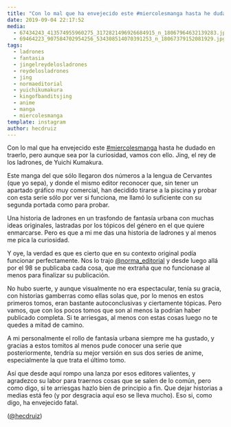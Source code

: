 ```yaml
---
title: "Con lo mal que ha envejecido este #miercolesmanga hasta he dudado en traerlo, pero aunque sea por la curiosidad, vamos con ello. Jing, el rey de los ladrones, de Yuichi Kumakura"
date: 2019-09-04 22:17:52
media: 
  - 67434243_413574955960275_3172821496926684915_n_18067964632139283.jpg
  - 69464223_907584702954256_534308514070391253_n_18067379152081929.jpg
tags: 
  - ladrones
  - fantasia
  - jingelreydelosladrones
  - reydelosladrones
  - jing
  - normaeditorial
  - yuichikumakura
  - kingofbanditsjing
  - anime
  - manga
  - miercolesmanga
template: instagram
author: hecdruiz
---
```


Con lo mal que ha envejecido este [#miercolesmanga](/tags/miercolesmanga) hasta he dudado en traerlo, pero aunque sea por la curiosidad, vamos con ello. Jing, el rey de los ladrones, de Yuichi Kumakura.


Este manga del que sólo llegaron dos números a la lengua de Cervantes (que yo sepa), y donde el mismo editor reconocer que, sin tener un apartado gráfico muy comercial, han decidido tirarse a la piscina y probar con esta serie sólo por ver si funciona, me llamó lo suficiente con su segunda portada como para probar.


Una historia de ladrones en un trasfondo de fantasía urbana con muchas ideas originales, lastradas por los tópicos del género en el que quiere enmarcarse. Pero es que a mi me das una historia de ladrones y al menos me pica la curiosidad.


Y oye, la verdad es que es cierto que en su contexto original podía funcionar perfectamente. Nos lo trajo [@norma_editorial](https://instagram.com/norma_editorial) y desde luego allá por el 98 se publicaba cada cosa, que me extraña que no funcionase al menos para finalizar su publicación.


No hubo suerte, y aunque visualmente no era espectacular, tenía su gracia, con historias gamberras como ellas solas que, por lo menos en estos primeros tomos, eran bastante autoconclusivas y ciertamente tópicas. Pero vamos, que con los pocos tomos que son al menos la podrían haber publicado completa. Si te arriesgas, al menos con estas cosas luego no te quedes a mitad de camino.


A mi personalmente el rollo de fantasía urbana siempre me ha gustado, y gracias a estos tomitos al menos pude conocer una serie que posteriormente, tendría su mejor versión en sus dos series de anime, especialmente la que trata el último tomo.


Así que desde aquí rompo una lanza por esos editores valientes, y agradezco su labor para traernos cosas que se salen de lo común, pero como digo, si te arriesgas hazlo bien de principio a fin. Que dejar historias a medias está feo (y por desgracia aquí eso se lleva mucho). Eso si, como digo, ha envejecido fatal.


([@hecdruiz](https://instagram.com/hecdruiz))



